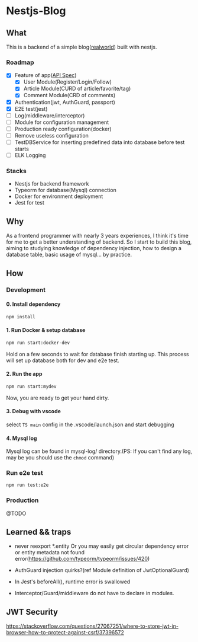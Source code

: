 # Nestjs-Blog

## What

This is a backend of a simple blog([realworld](https://github.com/gothinkster/realworld)) built with nestjs.

### Roadmap

- [x] Feature of app([API Spec](https://github.com/gothinkster/realworld/tree/master/api#list-of-tags))
  - [x] User Module(Register/Login/Follow)
  - [x] Article Module(CURD of article/favorite/tag)
  - [x] Comment Module(CRD of comments)
- [x] Authentication(jwt, AuthGuard, passport)
- [x] E2E test(jest)
- [ ] Log(middleware/interceptor)
- [ ] Module for configuration management
- [ ] Production ready configuration(docker)
- [ ] Remove useless configuration
- [ ] TestDBService for inserting predefined data into database before test starts
- [ ] ELK Logging

### Stacks

- Nestjs for backend framework
- Typeorm for database(Mysql) connection
- Docker for environment deployment
- Jest for test

## Why

As a frontend programmer with nearly 3 years experiences, I think it's time for me to get a better understanding of backend. So I start to build this blog, aiming to studying knowledge of dependency injection, how to design a database table, basic usage of mysql... by practice.

## How

### Development

#### 0. Install dependency

```bash
npm install
```

#### 1. Run Docker & setup database

```bash
npm run start:docker-dev
```

Hold on a few seconds to wait for database finish starting up. This process will set up database both for dev and e2e test.

#### 2. Run the app

```bash
npm run start:mydev
```

Now, you are ready to get your hand dirty.

#### 3. Debug with vscode

select `TS main` config in the .vscode/launch.json and start debugging

#### 4. Mysql log

Mysql log can be found in mysql-log/ directory.(PS: If you can't find any log, may be you should use the `chmod` command)


### Run e2e test

```bash
npm run test:e2e
```

### Production

@TODO



## Learned && traps

- never reexport *.entity
  Or you may easily get circular dependency error or entity metadata not found error(https://github.com/typeorm/typeorm/issues/420)

- AuthGuard injection quirks?(ref Module definition of JwtOptionalGuard)
- In Jest's beforeAll(), runtime error is swallowed
- Interceptor/Guard/middleware do not have to declare in modules.

## JWT Security

https://stackoverflow.com/questions/27067251/where-to-store-jwt-in-browser-how-to-protect-against-csrf/37396572
